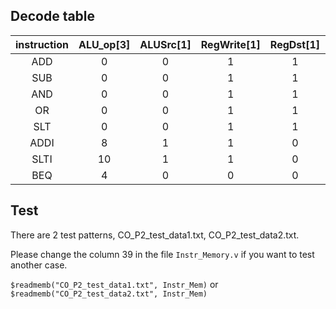 ## Decode table
instruction|ALU_op[3]|ALUSrc[1]|RegWrite[1]|RegDst[1]|Branch[1]|funct[6]|ALU_ctrl[4]
:-:|:-:|:-:|:-:|:-:|:-:|:-:|:-:
ADD|0|0|1|1|0|32|0010
SUB|0|0|1|1|0|34|0110
AND|0|0|1|1|0|36|0000
OR|0|0|1|1|0|37|0001
SLT|0|0|1|1|0|42|0111
ADDI|8|1|1|0|0|x|0010
SLTI|10|1|1|0|0|x|0111
BEQ|4|0|0|0|1|x|0110

## Test
There are 2 test patterns, CO_P2_test_data1.txt, CO_P2_test_data2.txt.

Please change the column 39 in the file `Instr_Memory.v` if you want to test another case.

`$readmemb("CO_P2_test_data1.txt", Instr_Mem)` or `$readmemb("CO_P2_test_data2.txt", Instr_Mem)`
